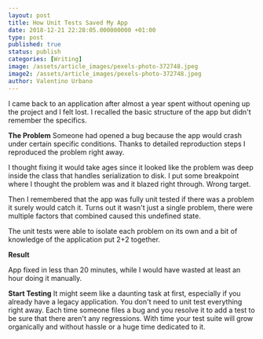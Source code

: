 ```yaml
---
layout: post
title: How Unit Tests Saved My App
date: 2018-12-21 22:28:05.000000000 +01:00
type: post
published: true
status: publish
categories: [Writing]
image: /assets/article_images/pexels-photo-372748.jpeg
image2: /assets/article_images/pexels-photo-372748.jpeg
author: Valentino Urbano
---
```


I came back to an application after almost a year spent without opening up the project and I felt lost. I recalled the basic structure of the app but didn't remember the specifics.

**The Problem**
Someone had opened a bug because the app would crash under certain specific conditions. Thanks to detailed reproduction steps I reproduced the problem right away.

I thought fixing it would take ages since it looked like the problem was deep inside the class that handles serialization to disk. I put some breakpoint where I thought the problem was and it blazed right through. Wrong target.

Then I remembered that the app was fully unit tested if there was a problem it surely would catch it. Turns out it wasn't just a single problem, there were multiple factors that combined caused this undefined state.

The unit tests were able to isolate each problem on its own and a bit of knowledge of the application put 2+2 together.

**Result**

App fixed in less than 20 minutes, while I would have wasted at least an hour doing it manually.

**Start Testing**
It might seem like a daunting task at first, especially if you already have a legacy application. You don't need to unit test everything right away. Each time someone files a bug and you resolve it to add a test to be sure that there aren't any regressions. With time your test suite will grow organically and without hassle or a huge time dedicated to it.
